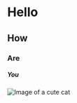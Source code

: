 # Hello
## How
### Are
##### You


![Image of a cute cat](https://images.saymedia-content.com/.image/ar_1:1%2Cc_fill%2Ccs_srgb%2Cfl_progressive%2Cq_auto:eco%2Cw_1200/MTk2NzY3MjA5ODc0MjY5ODI2/top-10-cutest-cat-photos-of-all-time.jpg)
